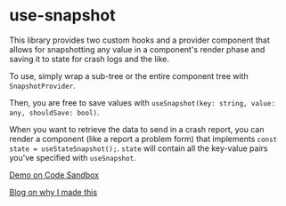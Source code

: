 # use-snapshot

This library provides two custom hooks and a provider component that allows for snapshotting any value in a component's render phase and saving it to state for crash logs and the like.

To use, simply wrap a sub-tree or the entire component tree with `SnapshotProvider`.

Then, you are free to save values with `useSnapshot(key: string, value: any, shouldSave: bool)`.

When you want to retrieve the data to send in a crash report, you can render a component (like a report a problem form) that implements `const state = useStateSnapshot();`. `state` will contain all the key-value pairs you've specified with `useSnapshot`.

[Demo on Code Sandbox](https://codesandbox.io/embed/use-snapshot-demo-v3eje)

[Blog on why I made this](https://jeffchheng.github.io/brains-base/2019-06-12-data-fetching-with-hooks/)
